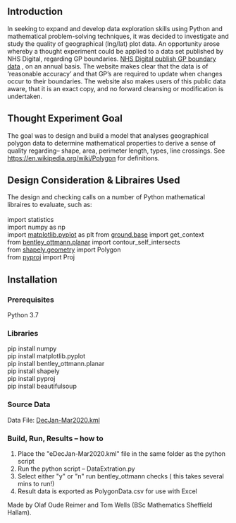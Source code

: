 ## Introduction</br>
In seeking to expand and develop data exploration skills using Python and mathematical problem-solving techniques, it was decided to investigate and study the quality of geographical (lng/lat) plot data.  An opportunity arose whereby a thought experiment could be applied to a data set published by NHS Digital, regarding GP boundaries.
[NHS Digital publish GP boundary data](https://digital.nhs.uk/data-and-information/data-collections-and-data-sets/data-collections/general-practice-data-collections) , on an annual basis. The website makes clear that the data is of ‘reasonable accuracy’ and that GP’s are required to update when changes occur to their boundaries.  The website also makes users of this public data aware, that it is an exact copy, and no forward cleansing or modification is undertaken.</br>

## Thought Experiment Goal
The goal was to design and build a model that analyses geographical polygon data to determine mathematical properties to derive a sense of quality regarding– shape, area, perimeter length, types, line crossings. See https://en.wikipedia.org/wiki/Polygon for definitions.</br>

## Design Consideration & Libraires Used
The design and checking calls on a number of Python mathematical libraires to evaluate, such as:</br></br>
import statistics</br>
import numpy as np</br>
import [matplotlib.pyplot](https://matplotlib.org/stable/api/pyplot_summary.html) as plt
from [ground.base](https://pypi.org/project/bentley-ottmann/) import get_context</br>
from [bentley_ottmann.planar](https://pypi.org/project/bentley-ottmann/) import contour_self_intersects</br>
from [shapely.geometry](https://pypi.org/project/Shapely/) import Polygon</br>
from [pyproj]( https://pyproj4.github.io/pyproj/stable/index.html) import Proj</br>

## Installation
### Prerequisites
Python 3.7</br>
### Libraries
pip install numpy</br>
pip install matplotlib.pyplot</br>
pip install bentley_ottmann.planar</br>
pip install shapely</br>
pip install pyproj</br>
pip install beautifulsoup</br>

### Source Data
Data File: [DecJan-Mar2020.kml](https://files.digital.nhs.uk/assets/eDEC/eDecJan-Mar2020.kml)</br>

### Build, Run, Results – how to
1. Place the "eDecJan-Mar2020.kml" file in the same folder as the python script
2. Run the python script – DataExtration.py
3. Select either "y" or "n" run bentley_ottmann checks ( this takes several mins to run!)
4. Result data is exported as PolygonData.csv for use with Excel

Made by Olaf Oude Reimer and Tom Wells (BSc Mathematics Sheffield Hallam).
